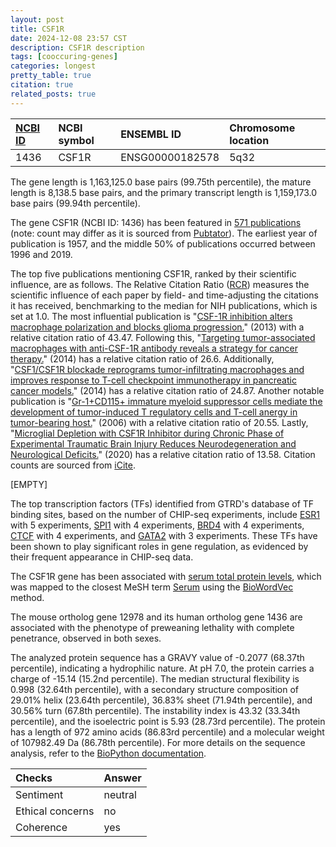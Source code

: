 ```yaml
---
layout: post
title: CSF1R
date: 2024-12-08 23:57 CST
description: CSF1R description
tags: [cooccuring-genes]
categories: longest
pretty_table: true
citation: true
related_posts: true
---
```




| [NCBI ID](https://www.ncbi.nlm.nih.gov/gene/1436) | NCBI symbol | ENSEMBL ID | Chromosome location |
| :-------- | :------- | :-------- | :------- |
| 1436  | CSF1R | ENSG00000182578 | 5q32  |



The gene length is 1,163,125.0 base pairs (99.75th percentile), the mature length is 8,138.5 base pairs, and the primary transcript length is 1,159,173.0 base pairs (99.94th percentile).


The gene CSF1R (NCBI ID: 1436) has been featured in [571 publications](https://pubmed.ncbi.nlm.nih.gov/?term=%22CSF1R%22) (note: count may differ as it is sourced from [Pubtator](https://academic.oup.com/nar/article/47/W1/W587/5494727)). The earliest year of publication is 1957, and the middle 50% of publications occurred between 1996 and 2019.


The top five publications mentioning CSF1R, ranked by their scientific influence, are as follows. The Relative Citation Ratio ([RCR](https://journals.plos.org/plosbiology/article?id=10.1371/journal.pbio.1002541)) measures the scientific influence of each paper by field- and time-adjusting the citations it has received, benchmarking to the median for NIH publications, which is set at 1.0. The most influential publication is "[CSF-1R inhibition alters macrophage polarization and blocks glioma progression.](https://pubmed.ncbi.nlm.nih.gov/24056773)" (2013) with a relative citation ratio of 43.47. Following this, "[Targeting tumor-associated macrophages with anti-CSF-1R antibody reveals a strategy for cancer therapy.](https://pubmed.ncbi.nlm.nih.gov/24898549)" (2014) has a relative citation ratio of 26.6. Additionally, "[CSF1/CSF1R blockade reprograms tumor-infiltrating macrophages and improves response to T-cell checkpoint immunotherapy in pancreatic cancer models.](https://pubmed.ncbi.nlm.nih.gov/25082815)" (2014) has a relative citation ratio of 24.87. Another notable publication is "[Gr-1+CD115+ immature myeloid suppressor cells mediate the development of tumor-induced T regulatory cells and T-cell anergy in tumor-bearing host.](https://pubmed.ncbi.nlm.nih.gov/16424049)" (2006) with a relative citation ratio of 20.55. Lastly, "[Microglial Depletion with CSF1R Inhibitor during Chronic Phase of Experimental Traumatic Brain Injury Reduces Neurodegeneration and Neurological Deficits.](https://pubmed.ncbi.nlm.nih.gov/32094203)" (2020) has a relative citation ratio of 13.58. Citation counts are sourced from [iCite](https://icite.od.nih.gov).


[EMPTY]


The top transcription factors (TFs) identified from GTRD's database of TF binding sites, based on the number of CHIP-seq experiments, include [ESR1](https://www.ncbi.nlm.nih.gov/gene/2099) with 5 experiments, [SPI1](https://www.ncbi.nlm.nih.gov/gene/6688) with 4 experiments, [BRD4](https://www.ncbi.nlm.nih.gov/gene/23476) with 4 experiments, [CTCF](https://www.ncbi.nlm.nih.gov/gene/10664) with 4 experiments, and [GATA2](https://www.ncbi.nlm.nih.gov/gene/2624) with 3 experiments. These TFs have been shown to play significant roles in gene regulation, as evidenced by their frequent appearance in CHIP-seq data.





The CSF1R gene has been associated with [serum total protein levels](https://pubmed.ncbi.nlm.nih.gov/33462484), which was mapped to the closest MeSH term [Serum](https://meshb.nlm.nih.gov/record/ui?ui=D044967) using the [BioWordVec](https://www.nature.com/articles/s41597-019-0055-0) method.


The mouse ortholog gene 12978 and its human ortholog gene 1436 are associated with the phenotype of preweaning lethality with complete penetrance, observed in both sexes.


The analyzed protein sequence has a GRAVY value of -0.2077 (68.37th percentile), indicating a hydrophilic nature. At pH 7.0, the protein carries a charge of -15.14 (15.2nd percentile). The median structural flexibility is 0.998 (32.64th percentile), with a secondary structure composition of 29.01% helix (23.64th percentile), 36.83% sheet (71.94th percentile), and 30.56% turn (67.8th percentile). The instability index is 43.32 (33.34th percentile), and the isoelectric point is 5.93 (28.73rd percentile). The protein has a length of 972 amino acids (86.83rd percentile) and a molecular weight of 107982.49 Da (86.78th percentile). For more details on the sequence analysis, refer to the [BioPython documentation](https://biopython.org/docs/1.75/api/Bio.SeqUtils.ProtParam.html).



| Checks    | Answer |
| :-------- | :------- |
| Sentiment  | neutral   |
| Ethical concerns | no     |
| Coherence    | yes    |